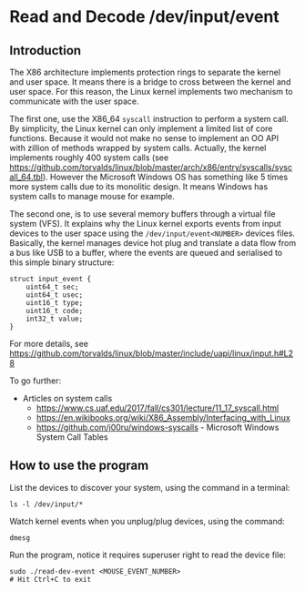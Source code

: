 # Read and Decode /dev/input/event<NUMBER>

## Introduction

The X86 architecture implements protection rings to separate the
kernel and user space.  It means there is a bridge to cross between
the kernel and user space.  For this reason, the Linux kernel
implements two mechanism to communicate with the user space.

The first one, use the X86_64 `syscall` instruction to perform a
system call.  By simplicity, the Linux kernel can only implement a
limited list of core functions.  Because it would not make no sense to
implement an OO API with zillion of methods wrapped by system calls.
Actually, the kernel implements roughly 400 system calls (see
https://github.com/torvalds/linux/blob/master/arch/x86/entry/syscalls/syscall_64.tbl).
However the Microsoft Windows OS has something like 5 times more
system calls due to its monolitic design.  It means Windows has system
calls to manage mouse for example.

The second one, is to use several memory buffers through a virtual
file system (VFS).  It explains why the Linux kernel exports events
from input devices to the user space using the
`/dev/input/event<NUMBER>` devices files.  Basically, the kernel
manages device hot plug and translate a data flow from a bus like USB
to a buffer, where the events are queued and serialised to this simple
binary structure:

```
struct input_event {
    uint64_t sec;
    uint64_t usec;
    uint16_t type;
    uint16_t code;
    int32_t value;
}
```

For more details, see https://github.com/torvalds/linux/blob/master/include/uapi/linux/input.h#L28

To go further:
* Articles on system calls
    * https://www.cs.uaf.edu/2017/fall/cs301/lecture/11_17_syscall.html
    * https://en.wikibooks.org/wiki/X86_Assembly/Interfacing_with_Linux
    * https://github.com/j00ru/windows-syscalls - Microsoft Windows System Call Tables

## How to use the program

List the devices to discover your system, using the command in a terminal:
```
ls -l /dev/input/*
```

Watch kernel events when you unplug/plug devices, using the command:
```
dmesg
```

Run the program, notice it requires superuser right to read the device file:
```
sudo ./read-dev-event <MOUSE_EVENT_NUMBER>
# Hit Ctrl+C to exit
```

